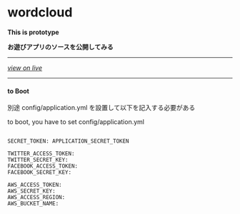 wordcloud
=========


**This is prototype**

**お遊びアプリのソースを公開してみる**

---

*[view on live](http://wordcloud-mosson.sqale.jp/)*

---

#### to Boot

別途 config/application.yml を設置して以下を記入する必要がある

to boot, you have to set config/application.yml


```

SECRET_TOKEN: APPLICATION_SECRET_TOKEN

TWITTER_ACCESS_TOKEN: 
TWITTER_SECRET_KEY: 
FACEBOOK_ACCESS_TOKEN: 
FACEBOOK_SECRET_KEY: 

AWS_ACCESS_TOKEN: 
AWS_SECRET_KEY: 
AWS_ACCESS_REGION: 
AWS_BUCKET_NAME: 

```

